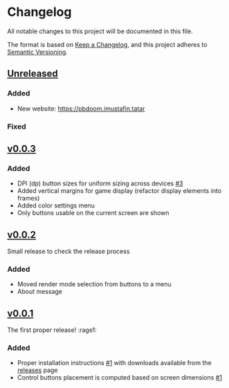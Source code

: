 # Changelog

All notable changes to this project will be documented in this file.

The format is based on [Keep a Changelog](https://keepachangelog.com/en/1.0.0/),
and this project adheres to [Semantic Versioning](https://semver.org/spec/v2.0.0.html).

## [Unreleased]

### Added

- New website: https://pbdoom.imustafin.tatar

### Fixed

## [v0.0.3]

### Added

- DPI (dp) button sizes for uniform sizing across devices [#3](https://github.com/imustafin/pbdoom/issues/3)
- Added vertical margins for game display (refactor display elements into frames)
- Added color settings menu
- Only buttons usable on the current screen are shown

## [v0.0.2]
Small release to check the release process

### Added

- Moved render mode selection from buttons to a menu
- About message

## [v0.0.1]
The first proper release! :rage1:

### Added

- Proper installation instructions [#1](https://github.com/imustafin/pbdoom/issues/1)
with downloads available from the [releases](https://github.com/imustafin/pbdoom/releases)
page
- Control buttons placement is computed based on screen dimensions [#1](https://github.com/imustafin/pbdoom/issues/1)

[unreleased]: https://github.com/imustafin/pbdoom/compare/v0.0.3...HEAD
[v0.0.3]: https://github.com/imustafin/pbdoom/compare/v0.0.2...v0.0.3
[v0.0.2]: https://github.com/imustafin/pbdoom/compare/v0.0.1...v0.0.2
[v0.0.1]: https://github.com/imustafin/pbdoom/releases/tag/v0.0.1
